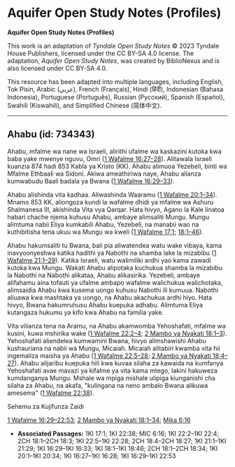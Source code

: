 # Aquifer Open Study Notes (Profiles)

**Aquifer Open Study Notes (Profiles)**

This work is an adaptation of *Tyndale Open Study Notes* © 2023 Tyndale House Publishers, licensed under the CC BY\-SA 4\.0 license. The adaptation, *Aquifer Open Study Notes*, was created by BiblioNexus and is also licensed under CC BY\-SA 4\.0\.

This resource has been adapted into multiple languages, including English, Tok Pisin, Arabic (عربي), French (Français), Hindi (हिंदी), Indonesian (Bahasa Indonesia), Portuguese (Português), Russian (Русский), Spanish (Español), Swahili (Kiswahili), and Simplified Chinese (简体中文).



--------------------------------

## Ahabu (id: 734343)

Ahabu, mfalme wa nane wa Israeli, alirithi ufalme wa kaskazini kutoka kwa baba yake mwenye nguvu, Omri ([1 Wafalme 16:27–28](https://ref.ly/1Kgs16:27-1Kgs16:28)). Alitawala Israeli kuanzia 874 hadi 853 Kabla ya Kristo (KK). Ahabu alimuoa Yezebeli, binti wa Mfalme Ethbaali wa Sidoni. Akiwa ameathiriwa naye, Ahabu alianza kumwabudu Baali badala ya Bwana ([1 Wafalme 16:29–33](https://ref.ly/1Kgs16:29-1Kgs16:33)).

Ahabu alishinda vita kadhaa. Aliwashinda Waaramu ([1 Wafalme 20:1–34](https://ref.ly/1Kgs20:1-1Kgs20:34)). Mnamo 853 KK, aliongoza kundi la wafalme dhidi ya mfalme wa Ashuru Shalmanesa III, akishinda Vita vya Qarqar. Hata hivyo, Agano la Kale linatoa habari chache njema kuhusu Ahabu, ambaye alimsaliti Mungu. Mungu alimtuma nabii Eliya kumkabili Ahabu, Yezebeli, na manabii wao na kuthibitisha tena ukuu wa Mungu wa kweli ([1 Wafalme 17:1](https://ref.ly/1Kgs17:1); [18:1–46](https://ref.ly/1Kgs18:1-1Kgs18:46)).

Ahabu hakumsaliti tu Bwana, bali pia aliwatendea watu wake vibaya, kama inavyoonyeshwa katika hadithi ya Nabothi na shamba lake la mizabibu ([1 Wafalme 21:1–29](https://ref.ly/1Kgs21:1-1Kgs21:29)). Katika Israeli, watu walimiliki ardhi yao kama zawadi kutoka kwa Mungu. Wakati Ahabu alipotaka kuchukua shamba la mizabibu la Nabothi na Nabothi alikataa, Ahabu alikasirika. Yezebeli, ambaye alifahamu aina tofauti ya ufalme ambapo wafalme walichukua walichotaka, alimsaidia Ahabu kwa kusema uongo kuhusu Nabothi ili kumuua. Nabothi aliuawa kwa mashtaka ya uongo, na Ahabu akachukua ardhi hiyo. Hata hivyo, Bwana hakumruhusu Ahabu kuepuka adhabu. Alimtuma Eliya kutangaza hukumu ya kifo kwa Ahabu na familia yake.

Vita vilianza tena na Aramu, na Ahabu akamwomba Yehoshafati, mfalme wa kusini, kuwa mshirika wake ([1 Wafalme 22:2–4](https://ref.ly/1Kgs22:2-1Kgs22:4); [2 Mambo ya Nyakati 18:1–3](https://ref.ly/2Chr18:1-2Chr18:3)). Yehoshafati aliendelea kumwamini Bwana, hivyo alimshawishi Ahabu kushauriana na nabii wa Mungu, Micaiah. Micaiah alitabiri kwamba vita hii ingemaliza maisha ya Ahabu ([1 Wafalme 22:5–28](https://ref.ly/1Kgs22:5-1Kgs22:28); [2 Mambo ya Nyakati 18:4–27](https://ref.ly/2Chr18:4-2Chr18:27)). Ahabu alijaribu kuepuka hili kwa kuvaa silaha za kawaida na kumfanya Yehoshafati avae mavazi ya kifalme ya vita kama mtego, lakini hakuweza kumdanganya Mungu. Mshale wa mpiga mishale ulipiga kiunganishi cha silaha za Ahabu, na akafa, "kulingana na neno ambalo Bwana alikuwa amesema" ([1 Wafalme 22:38](https://ref.ly/1Kgs22:38)).

Sehemu za Kujifunza Zaidi

[1 Wafalme 16:29–22:53](https://ref.ly/1Kgs16:29-1Kgs22:53); [2 Mambo ya Nyakati 18:1–34](https://ref.ly/2Chr18:1-2Chr18:34); [Mika 6:16](https://ref.ly/Mic6:16)

* **Associated Passages:** 1KI 17:1; 1KI 22:38; MIC 6:16; 1KI 22:2–1KI 22:4; 2CH 18:1–2CH 18:3; 1KI 22:5–1KI 22:28; 2CH 18:4–2CH 18:27; 1KI 21:1–1KI 21:29; 1KI 16:29–1KI 16:33; 1KI 18:1–1KI 18:46; 2CH 18:1–2CH 18:34; 1KI 20:1–1KI 20:34; 1KI 16:27–1KI 16:28; 1KI 16:29–1KI 22:53

